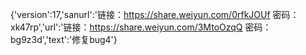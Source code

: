 {'version':17,'sanurl':'链接：https://share.weiyun.com/0rfkJOUf 密码：xk47rp','url':'链接：https://share.weiyun.com/3MtoOzqQ 密码：bg9z3d','text':'修复bug4'}

